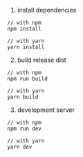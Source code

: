 1. install dependencies

```
// with npm
npm install

// with yarn 
yarn install
```

2. build  release dist

```
// with npm 
npm run build

// with yarn
yarn build
```

3. development server

```
// with npm 
npm run dev

// with yarn
yarn dev
```

